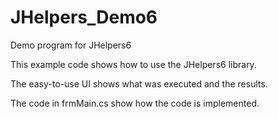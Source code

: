 # JHelpers_Demo6
Demo program for JHelpers6

This example code shows how to use the JHelpers6 library.

The easy-to-use UI shows what was executed and the results. 

The code in frmMain.cs show how the code is implemented.
